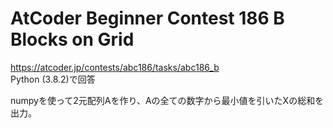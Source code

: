 # AtCoder Beginner Contest 186 B Blocks on Grid  
https://atcoder.jp/contests/abc186/tasks/abc186_b  
Python (3.8.2)で回答  

numpyを使って2元配列Aを作り、Aの全ての数字から最小値を引いたXの総和を出力。
